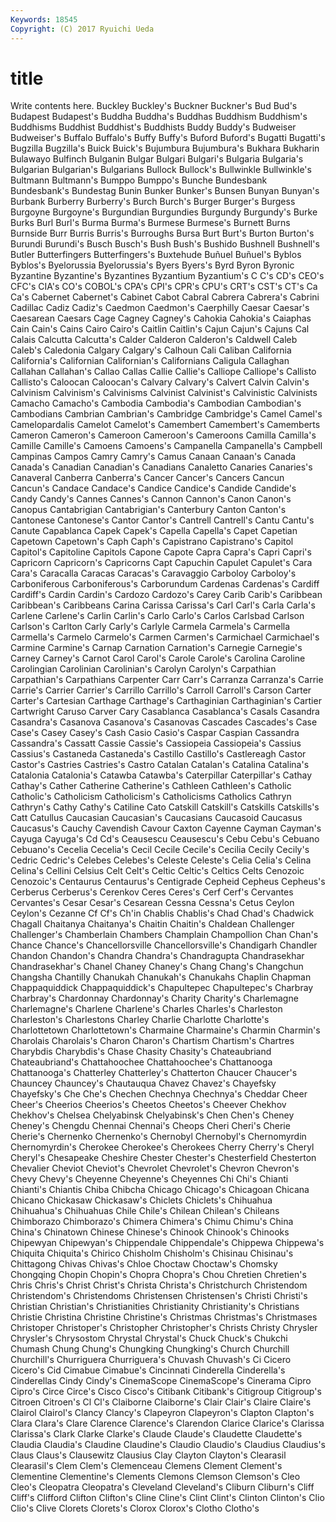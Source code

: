 ```yaml
---
Keywords: 18545 
Copyright: (C) 2017 Ryuichi Ueda
---
```


# title

Write contents here.
Buckley Buckley's Buckner Buckner's Bud Bud's Budapest Budapest's Buddha Buddha's
Buddhas Buddhism Buddhism's Buddhisms Buddhist Buddhist's Buddhists Buddy Buddy's Budweiser
Budweiser's Buffalo Buffalo's Buffy Buffy's Buford Buford's Bugatti Bugatti's Bugzilla
Bugzilla's Buick Buick's Bujumbura Bujumbura's Bukhara Bukharin Bulawayo Bulfinch Bulganin
Bulgar Bulgari Bulgari's Bulgaria Bulgaria's Bulgarian Bulgarian's Bulgarians Bullock Bullock's
Bullwinkle Bullwinkle's Bultmann Bultmann's Bumppo Bumppo's Bunche Bundesbank Bundesbank's Bundestag
Bunin Bunker Bunker's Bunsen Bunyan Bunyan's Burbank Burberry Burberry's Burch
Burch's Burger Burger's Burgess Burgoyne Burgoyne's Burgundian Burgundies Burgundy Burgundy's
Burke Burks Burl Burl's Burma Burma's Burmese Burmese's Burnett Burns
Burnside Burr Burris Burris's Burroughs Bursa Burt Burt's Burton Burton's
Burundi Burundi's Busch Busch's Bush Bush's Bushido Bushnell Bushnell's Butler
Butterfingers Butterfingers's Buxtehude Buñuel Buñuel's Byblos Byblos's Byelorussia Byelorussia's Byers
Byers's Byrd Byron Byronic Byzantine Byzantine's Byzantines Byzantium Byzantium's C
C's CD's CEO's CFC's CIA's CO's COBOL's CPA's CPI's CPR's
CPU's CRT's CST's CT's Ca Ca's Cabernet Cabernet's Cabinet Cabot
Cabral Cabrera Cabrera's Cabrini Cadillac Cadiz Cadiz's Caedmon Caedmon's Caerphilly
Caesar Caesar's Caesarean Caesars Cage Cagney Cagney's Cahokia Cahokia's Caiaphas
Cain Cain's Cains Cairo Cairo's Caitlin Caitlin's Cajun Cajun's Cajuns
Cal Calais Calcutta Calcutta's Calder Calderon Calderon's Caldwell Caleb Caleb's
Caledonia Calgary Calgary's Calhoun Cali Caliban California California's Californian Californian's
Californians Caligula Callaghan Callahan Callahan's Callao Callas Callie Callie's Calliope
Calliope's Callisto Callisto's Caloocan Caloocan's Calvary Calvary's Calvert Calvin Calvin's
Calvinism Calvinism's Calvinisms Calvinist Calvinist's Calvinistic Calvinists Camacho Camacho's Cambodia
Cambodia's Cambodian Cambodian's Cambodians Cambrian Cambrian's Cambridge Cambridge's Camel Camel's
Camelopardalis Camelot Camelot's Camembert Camembert's Camemberts Cameron Cameron's Cameroon Cameroon's
Cameroons Camilla Camilla's Camille Camille's Camoens Camoens's Campanella Campanella's Campbell
Campinas Campos Camry Camry's Camus Canaan Canaan's Canada Canada's Canadian
Canadian's Canadians Canaletto Canaries Canaries's Canaveral Canberra Canberra's Cancer Cancer's
Cancers Cancun Cancun's Candace Candace's Candice Candice's Candide Candide's Candy
Candy's Cannes Cannes's Cannon Cannon's Canon Canon's Canopus Cantabrigian Cantabrigian's
Canterbury Canton Canton's Cantonese Cantonese's Cantor Cantor's Cantrell Cantrell's Cantu
Cantu's Canute Capablanca Capek Capek's Capella Capella's Capet Capetian Capetown
Capetown's Caph Caph's Capistrano Capistrano's Capitol Capitol's Capitoline Capitols Capone
Capote Capra Capra's Capri Capri's Capricorn Capricorn's Capricorns Capt Capuchin
Capulet Capulet's Cara Cara's Caracalla Caracas Caracas's Caravaggio Carboloy Carboloy's
Carboniferous Carboniferous's Carborundum Cardenas Cardenas's Cardiff Cardiff's Cardin Cardin's Cardozo
Cardozo's Carey Carib Carib's Caribbean Caribbean's Caribbeans Carina Carissa Carissa's
Carl Carl's Carla Carla's Carlene Carlene's Carlin Carlin's Carlo Carlo's
Carlos Carlsbad Carlson Carlson's Carlton Carly Carly's Carlyle Carmela Carmela's
Carmella Carmella's Carmelo Carmelo's Carmen Carmen's Carmichael Carmichael's Carmine Carmine's
Carnap Carnation Carnation's Carnegie Carnegie's Carney Carney's Carnot Carol Carol's
Carole Carole's Carolina Caroline Carolingian Carolinian Carolinian's Carolyn Carolyn's Carpathian
Carpathian's Carpathians Carpenter Carr Carr's Carranza Carranza's Carrie Carrie's Carrier
Carrier's Carrillo Carrillo's Carroll Carroll's Carson Carter Carter's Cartesian Carthage
Carthage's Carthaginian Carthaginian's Cartier Cartwright Caruso Carver Cary Casablanca Casablanca's
Casals Casandra Casandra's Casanova Casanova's Casanovas Cascades Cascades's Case Case's
Casey Casey's Cash Casio Casio's Caspar Caspian Cassandra Cassandra's Cassatt
Cassie Cassie's Cassiopeia Cassiopeia's Cassius Cassius's Castaneda Castaneda's Castillo Castillo's
Castlereagh Castor Castor's Castries Castries's Castro Catalan Catalan's Catalina Catalina's
Catalonia Catalonia's Catawba Catawba's Caterpillar Caterpillar's Cathay Cathay's Cather Catherine
Catherine's Cathleen Cathleen's Catholic Catholic's Catholicism Catholicism's Catholicisms Catholics Cathryn
Cathryn's Cathy Cathy's Catiline Cato Catskill Catskill's Catskills Catskills's Catt
Catullus Caucasian Caucasian's Caucasians Caucasoid Caucasus Caucasus's Cauchy Cavendish Cavour
Caxton Cayenne Cayman Cayman's Cayuga Cayuga's Cd Cd's Ceausescu Ceausescu's
Cebu Cebu's Cebuano Cebuano's Cecelia Cecelia's Cecil Cecile Cecile's Cecilia
Cecily Cecily's Cedric Cedric's Celebes Celebes's Celeste Celeste's Celia Celia's
Celina Celina's Cellini Celsius Celt Celt's Celtic Celtic's Celtics Celts
Cenozoic Cenozoic's Centaurus Centaurus's Centigrade Cepheid Cepheus Cepheus's Cerberus Cerberus's
Cerenkov Ceres Ceres's Cerf Cerf's Cervantes Cervantes's Cesar Cesar's Cesarean
Cessna Cessna's Cetus Ceylon Ceylon's Cezanne Cf Cf's Ch'in Chablis
Chablis's Chad Chad's Chadwick Chagall Chaitanya Chaitanya's Chaitin Chaitin's Chaldean
Challenger Challenger's Chamberlain Chambers Champlain Champollion Chan Chan's Chance Chance's
Chancellorsville Chancellorsville's Chandigarh Chandler Chandon Chandon's Chandra Chandra's Chandragupta Chandrasekhar
Chandrasekhar's Chanel Chaney Chaney's Chang Chang's Changchun Changsha Chantilly Chanukah
Chanukah's Chanukahs Chaplin Chapman Chappaquiddick Chappaquiddick's Chapultepec Chapultepec's Charbray Charbray's
Chardonnay Chardonnay's Charity Charity's Charlemagne Charlemagne's Charlene Charlene's Charles Charles's
Charleston Charleston's Charlestons Charley Charlie Charlotte Charlotte's Charlottetown Charlottetown's Charmaine
Charmaine's Charmin Charmin's Charolais Charolais's Charon Charon's Chartism Chartism's Chartres
Charybdis Charybdis's Chase Chasity Chasity's Chateaubriand Chateaubriand's Chattahoochee Chattahoochee's Chattanooga
Chattanooga's Chatterley Chatterley's Chatterton Chaucer Chaucer's Chauncey Chauncey's Chautauqua Chavez
Chavez's Chayefsky Chayefsky's Che Che's Chechen Chechnya Chechnya's Cheddar Cheer
Cheer's Cheerios Cheerios's Cheetos Cheetos's Cheever Chekhov Chekhov's Chelsea Chelyabinsk
Chelyabinsk's Chen Chen's Cheney Cheney's Chengdu Chennai Chennai's Cheops Cheri
Cheri's Cherie Cherie's Chernenko Chernenko's Chernobyl Chernobyl's Chernomyrdin Chernomyrdin's Cherokee
Cherokee's Cherokees Cherry Cherry's Cheryl Cheryl's Chesapeake Cheshire Chester Chester's
Chesterfield Chesterton Chevalier Cheviot Cheviot's Chevrolet Chevrolet's Chevron Chevron's Chevy
Chevy's Cheyenne Cheyenne's Cheyennes Chi Chi's Chianti Chianti's Chiantis Chiba
Chibcha Chicago Chicago's Chicagoan Chicana Chicano Chickasaw Chickasaw's Chiclets Chiclets's
Chihuahua Chihuahua's Chihuahuas Chile Chile's Chilean Chilean's Chileans Chimborazo Chimborazo's
Chimera Chimera's Chimu Chimu's China China's Chinatown Chinese Chinese's Chinook
Chinook's Chinooks Chipewyan Chipewyan's Chippendale Chippendale's Chippewa Chippewa's Chiquita Chiquita's
Chirico Chisholm Chisholm's Chisinau Chisinau's Chittagong Chivas Chivas's Chloe Choctaw
Choctaw's Chomsky Chongqing Chopin Chopin's Chopra Chopra's Chou Chretien Chretien's
Chris Chris's Christ Christ's Christa Christa's Christchurch Christendom Christendom's Christendoms
Christensen Christensen's Christi Christi's Christian Christian's Christianities Christianity Christianity's Christians
Christie Christina Christine Christine's Christmas Christmas's Christmases Christoper Christoper's Christopher
Christopher's Christs Christy Chrysler Chrysler's Chrysostom Chrystal Chrystal's Chuck Chuck's
Chukchi Chumash Chung Chung's Chungking Chungking's Church Churchill Churchill's Churriguera
Churriguera's Chuvash Chuvash's Ci Cicero Cicero's Cid Cimabue Cimabue's Cincinnati
Cinderella Cinderella's Cinderellas Cindy Cindy's CinemaScope CinemaScope's Cinerama Cipro Cipro's
Circe Circe's Cisco Cisco's Citibank Citibank's Citigroup Citigroup's Citroen Citroen's
Cl Cl's Claiborne Claiborne's Clair Clair's Claire Claire's Clairol Clairol's
Clancy Clancy's Clapeyron Clapeyron's Clapton Clapton's Clara Clara's Clare Clarence
Clarence's Clarendon Clarice Clarice's Clarissa Clarissa's Clark Clarke Clarke's Claude
Claude's Claudette Claudette's Claudia Claudia's Claudine Claudine's Claudio Claudio's Claudius
Claudius's Claus Claus's Clausewitz Clausius Clay Clayton Clayton's Clearasil Clearasil's
Clem Clem's Clemenceau Clemens Clement Clement's Clementine Clementine's Clements Clemons
Clemson Clemson's Cleo Cleo's Cleopatra Cleopatra's Cleveland Cleveland's Cliburn Cliburn's
Cliff Cliff's Clifford Clifton Clifton's Cline Cline's Clint Clint's Clinton
Clinton's Clio Clio's Clive Clorets Clorets's Clorox Clorox's Clotho Clotho's
